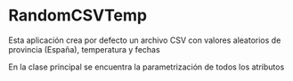 # RandomCSVTemp

Esta aplicación crea por defecto un archivo CSV con valores aleatorios de provincia (España), temperatura y fechas 

En la clase principal se encuentra la parametrización de todos los atributos

